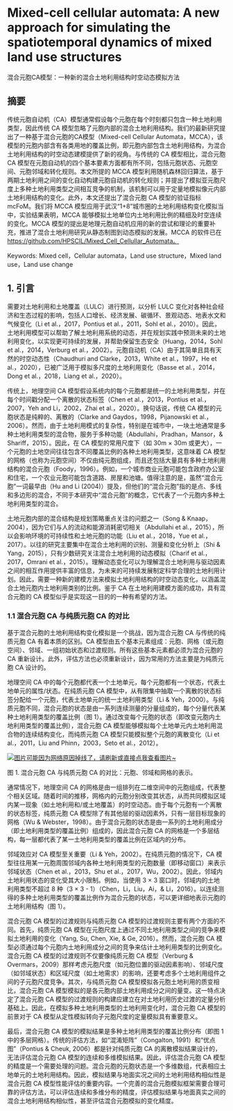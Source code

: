 # Mixed-cell cellular automata: A new approach for simulating the spatiotemporal dynamics of mixed land use structures

混合元胞CA模型：一种新的混合土地利用结构时空动态模拟方法

## 摘要
传统元胞自动机（CA）模型通常假设每个元胞在每个时刻都只包含一种土地利用类型，因此传统 CA 模型忽略了元胞内部的混合土地利用结构。我们的最新研究提出了一种基于混合元胞的CA模型（Mixed-cell Cellular Automata，MCCA），该模型的元胞内部含有各类用地的覆盖比例，即元胞内部包含土地利用结构，为混合土地利用结构的时空动态建模提供了新的视角。与传统的 CA 模型相比，混合元胞 CA 模型在元胞自动机的四个基本要素方面都有所不同，包括元胞状态、元胞空间、元胞邻域和转化规则。本文所提的 MCCA 模型利用随机森林回归算法，基于两期土地利用之间的变化自动构建元胞自动机的转化规则；并提出了模拟亚元胞尺度上多种土地利用类型之间相互竞争的机制，该机制可以用于定量地模拟像元内部土地利用结构的变化。此外，本文还提出了混合元胞 CA 模型的验证指标 mcFoM。我们将 MCCA 模型应用于武汉“1+8”城市圈的土地利用结构变化模拟当中，实验结果表明，MCCA 能够模拟土地单位内土地利用比例的精细及时空连续的变化。MCCA 模型的提出是地理元胞自动机应用的新的尝试和理论的重要补充，推进了混合土地利用研究从静态制图到动态模拟的发展。MCCA 的软件已在 https://github.com/HPSCIL/Mixed_Cell_Cellullar_Automata。

Keywords: Mixed cell，Cellular automata，Land use structure，Mixed land use，Land use change

## 1. 引言
需要对土地利用和土地覆盖（LULC）进行预测，以分析 LULC 变化对各种社会经济和生态过程的影响，包括人口增长、经济发展、碳循环、景观动态、地表水文和气候变化（Li et al.，2017，Pontius et al.，2011，Sohl et al.，2010）。因此，土地利用模型可以帮助了解土地利用系统的动态，并在规划实践中预测未来的土地利用变化，以实现更可持续的发展，并帮助保留生态安全（Huang，2014，Sohl et al.，2014，Verburg et al.，2002）。元胞自动机（CA）由于其简单且具有天然的时空动态性（Chaudhuri and Clarke，2013，White et al.，1997，He et al.，2020），已被广泛用于模拟多尺度的土地利用变化（Basse et al.，2014，Dong et al.，2018，Liang et al.，2020）。

传统上，地理空间 CA 模型假设系统内的每个元胞都是统一的土地利用类型，并在每个时间戳分配一个离散的状态标签（Chen et al.，2013，Pontius et al.，2007，Yeh and Li，2002，Zhai et al.，2020）。换句话说，传统 CA 模型的元胞状态是纯粹的、离散的（Clarke and Gaydos，1998，Pijanowski et al.，2006）。然而，由于土地利用模式的复杂性，特别是在城市中，一块土地通常是多种土地利用类型的混合物，服务于多种功能（Abdullahi，Pradhan，Mansor，& Shariff，2015）。因此，在 CA 模型的常用尺度下（如 30m × 30m 或更大），一个元胞的土地空间往往包含不同覆盖比例的各种土地利用类型，这意味着 CA 模型的网格（也称为元胞空间）不仅由纯元胞组成，而且还包括大量具有多种土地利用结构的混合元胞（Foody，1996）。例如，一个城市商业元胞可能包含政府办公室和住宅，一个农业元胞可能包含道路、房屋和池塘。值得注意的是，虽然“混合元胞”一词最早由（Hu and Li (2004)）提及，但他们的“混合元胞”指的是点、多线和多边形的混合，不同于本研究中“混合元胞”的概念，它代表了一个元胞内多种土地利用类型的混合。

土地元胞内部的混合结构是规划策略重点关注的问题之一（Song & Knaap，2004），因为它们与人的流动和能源消耗密切相关（Abdullahi et al.，2015），所以会影响环境的可持续性和土地元胞的功能（Liu et al.，2018，Yue et al.，2017）。以往的研究主要集中在混合土地利用的识别、测量和变化分析上（Shi & Yang，2015），只有少数研究关注混合土地利用的动态模拟（Charif et al.，2017，Omrani et al.，2015）。理解动态变化可以为理解混合土地利用与驱动因素之间的相互作用提供丰富的信息，为未来的可持续发展制定科学合理的土地利用计划。因此，需要一种新的建模方法来模拟土地利用结构的时空动态变化，以涵盖混合土地元胞内土地利用类别的比例。鉴于 CA 在土地利用建模方面的成功，具有混合元胞的 CA 模型似乎是实现这一目的的一种有希望的方法。

### 1.1 混合元胞 CA 与纯质元胞 CA 的对比
基于混合元胞的土地利用结构变化模拟是一个挑战，因为混合元胞 CA 与传统的纯质元胞 CA 有着本质的区别。CA 模型由五个基本元素组成：元胞、网格（或元胞空间）、邻域、一组初始状态和过渡规则。所有这些基本元素都必须为混合元胞的 CA 重新设计。此外，评估方法也必须重新设计，因为常用的方法主要是为纯质元胞 CA 设计的。

地理空间 CA 中的每个元胞都代表一个土地单元，每个元胞都有一个状态，代表土地单元的属性/状态。在纯质元胞 CA 模型中，从有限集中抽取一个离散的状态标签分配给一个元胞，代表土地单元的统一土地利用类型（Li & Yeh，2000）。与纯质元胞不同，混合元胞的状态是由一系列连续测量的分量组成的，每个分量代表某种土地利用类型的覆盖比例（图 1）。通过改变每个元胞的状态（即改变元胞内土地利用类型的覆盖比例），混合元胞 CA 模型能够模拟每个土地单元内土地利用混合物的连续结构变化，而纯质元胞 CA 模型只能模拟整个元胞的离散变化（Li et al.，2011，Liu and Phinn，2003，Seto et al.，2012）。

[![图片可能因为网络原因掉线了，请刷新或直接点我查看图片~](https://cdn.jsdelivr.net/gh/ylsislove/image-home/test/20210116195856.png)](https://cdn.jsdelivr.net/gh/ylsislove/image-home/test/20210116195856.png)

图 1. 混合元胞 CA 与纯质元胞 CA 的对比：元胞、邻域和网格的表示。

通常情况下，地理空间 CA 的网格是由一组排列在二维空间中的元胞组成，代表整个相关区域。随着时间的推移，网格内的元胞分别改变其状态，从而共同模拟区域内某一现象（如土地利用和/或土地覆盖）的时空动态。由于每个元胞有一个离散的状态标签，纯质元胞 CA 模型除了有其他层的驱动因素外，只有一层目标现象的网格（Wu & Webster，1998）。由于混合元胞的状态是由一系列的土地利用成分（即土地利用类型的覆盖比例）组成的，因此混合元胞 CA 的网格是一个多层结构，每一层都代表了某一土地利用类型的覆盖比例在区域内的分布。

邻域效应对 CA 模型至关重要（Li & Yeh，2002）。在纯质元胞的情况下，CA 模型往往用某一元胞周围邻域内各种土地利用类型的元胞数量（即移动窗口）来表示邻域状态（Chen et al.，2013，Shu et al.，2017，Wu，2002）。因此，邻域内土地利用状态的变化受其大小限制。例如，当使用 3 × 3 窗口时，邻域内的土地利用类型不超过 8 种（3 × 3 - 1）（Chen，Li，Liu，Ai，& Li，2016）。以连续测得的多种土地利用类型的覆盖比例作为混合元胞的状态，可以更详细地表示元胞的土地利用结构（图 1）。

混合元胞 CA 模型的过渡规则与纯质元胞 CA 模型的过渡规则主要有两个方面的不同。首先，纯质元胞 CA 模型在元胞尺度上通过不同土地利用类型之间的竞争来模拟土地利用的变化（Yang, Su, Chen, Xie, & Ge, 2016）。然而，混合元胞 CA 模型必须通过每个元胞内土地利用成分之间的竞争来估计土地利用类型的比例变化。混合元胞 CA 模型的过渡规则不仅要像纯质元胞 CA 模型（Verburg & Overmars，2009）那样考虑元胞尺度（如元胞位置的驱动因素影响）、邻域尺度（如邻域状态）和区域尺度（如土地需求）的影响，还要考虑多个土地利用组件之间的子元胞尺度竞争。其次，与纯质元胞 CA 模型模拟各元胞土地利用的质变相比，混合元胞 CA 模型模拟的是各元胞内部土地利用成分之间的量变。这一特点决定了混合元胞 CA 模型的过渡规则的构建应建立在对土地利用历史过渡的定量分析基础上。因此，在模拟多种土地利用类型的土地利用变化时，混合元胞 CA 模型的前景对于 CA 模型从定性模拟转向子元胞尺度的定量模拟具有重要意义。

最后，混合元胞 CA 模型的模拟结果是多种土地利用类型的覆盖比例分布（即图 1 中的多层网格）。传统的评估方法，如“混淆矩阵”（Congalton, 1991）和“优点图”（Pontius & Cheuk, 2006）都是针对纯质元胞 CA 的离散模拟结果设计的，无法评估混合元胞 CA 模型的连续和多维模拟结果。因此，评估混合元胞 CA 模型的精度是一个需要处理的问题。混合元胞的元胞状态是一个多维数组，代表相应土地单元的土地利用结构。因此，模拟结果与地面实况之间的土地利用结构相似性是混合元胞 CA 模型性能评估的重要内容。一个完善的混合元胞模拟框架需要合理可靠的评估方法，可以评估连续和多维分布的精度，评估模拟结果与地面真实之间的混合土地利用结构相似性，甚至评估混合元胞模拟的变化精度。

